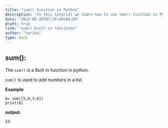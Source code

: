```yaml
---
title: "sum() function in Python"
description: "In this tutorial we learn how to use sum() function in Python"
date: "2022-06-26T07:30:00+09:00"
draft: true
link: "sum() built-in functions"
author: "harika"
type: docs
---
```


## sum():
The `sum()` is a Built in function in python.

`sum()` is used to add numbers in a list

**Example**
```
b= sum([5,9,3,6])
print(b)
```
**output:**
```
23
```
